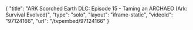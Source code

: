 {
    "title": "ARK Scorched Earth DLC: Episode 15 - Taming an ARCHAEO (Ark: Survival Evolved)",
    "type": "solo",
    "layout": "iframe-static",
    "videoId": "97124166",
    "url": "\/tvpembed\/97124166"
}